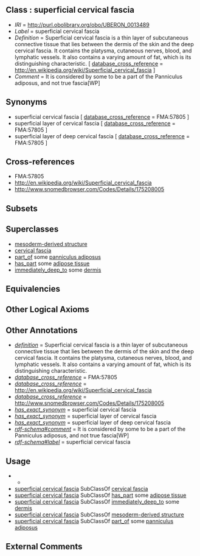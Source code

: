 
## Class : superficial cervical fascia

 * *IRI* = http://purl.obolibrary.org/obo/UBERON_0013489
 * *Label* = superficial cervical fascia
 * *Definition* = Superficial cervical fascia is a thin layer of subcutaneous connective tissue that lies between the dermis of the skin and the deep cervical fascia. It contains the platysma, cutaneous nerves, blood, and lymphatic vessels. It also contains a varying amount of fat, which is its distinguishing characteristic. [ [database_cross_reference](../../ef/oboInOwl#hasDbXref.md) = http://en.wikipedia.org/wiki/Superficial_cervical_fascia ]
 * *Comment* = It is considered by some to be a part of the Panniculus adiposus, and not true fascia[WP]

## Synonyms

 * superficial cervical fascia [ [database_cross_reference](../../ef/oboInOwl#hasDbXref.md) = FMA:57805 ]
 * superficial layer of cervical fascia [ [database_cross_reference](../../ef/oboInOwl#hasDbXref.md) = FMA:57805 ]
 * superficial layer of deep cervical fascia [ [database_cross_reference](../../ef/oboInOwl#hasDbXref.md) = FMA:57805 ]

## Cross-references

 * FMA:57805
 * http://en.wikipedia.org/wiki/Superficial_cervical_fascia
 * http://www.snomedbrowser.com/Codes/Details/175208005

## Subsets


## Superclasses

 * [mesoderm-derived structure](../../UBERON/20/UBERON_0004120.md)
 * [cervical fascia](../../UBERON/91/UBERON_0013491.md)
 * [part_of](../../BFO/50/BFO_0000050.md) some [panniculus adiposus](../../UBERON/88/UBERON_0013488.md)
 * [has_part](../../BFO/51/BFO_0000051.md) some [adipose tissue](../../UBERON/13/UBERON_0001013.md)
 * [immediately_deep_to](../../BSPO/07/BSPO_0001107.md) some [dermis](../../UBERON/67/UBERON_0002067.md)

## Equivalencies


## Other Logical Axioms


## Other Annotations

 * *[definition](../../IAO/15/IAO_0000115.md)* = Superficial cervical fascia is a thin layer of subcutaneous connective tissue that lies between the dermis of the skin and the deep cervical fascia. It contains the platysma, cutaneous nerves, blood, and lymphatic vessels. It also contains a varying amount of fat, which is its distinguishing characteristic.
 * *[database_cross_reference](../../ef/oboInOwl#hasDbXref.md)* = FMA:57805
 * *[database_cross_reference](../../ef/oboInOwl#hasDbXref.md)* = http://en.wikipedia.org/wiki/Superficial_cervical_fascia
 * *[database_cross_reference](../../ef/oboInOwl#hasDbXref.md)* = http://www.snomedbrowser.com/Codes/Details/175208005
 * *[has_exact_synonym](../../ym/oboInOwl#hasExactSynonym.md)* = superficial cervical fascia
 * *[has_exact_synonym](../../ym/oboInOwl#hasExactSynonym.md)* = superficial layer of cervical fascia
 * *[has_exact_synonym](../../ym/oboInOwl#hasExactSynonym.md)* = superficial layer of deep cervical fascia
 * *[rdf-schema#comment](../../nt/rdf-schema#comment.md)* = It is considered by some to be a part of the Panniculus adiposus, and not true fascia[WP]
 * *[rdf-schema#label](../../el/rdf-schema#label.md)* = superficial cervical fascia

## Usage

 * -
 * [superficial cervical fascia](../../UBERON/89/UBERON_0013489.md) SubClassOf [cervical fascia](../../UBERON/91/UBERON_0013491.md)
 * [superficial cervical fascia](../../UBERON/89/UBERON_0013489.md) SubClassOf [has_part](../../BFO/51/BFO_0000051.md) some [adipose tissue](../../UBERON/13/UBERON_0001013.md)
 * [superficial cervical fascia](../../UBERON/89/UBERON_0013489.md) SubClassOf [immediately_deep_to](../../BSPO/07/BSPO_0001107.md) some [dermis](../../UBERON/67/UBERON_0002067.md)
 * [superficial cervical fascia](../../UBERON/89/UBERON_0013489.md) SubClassOf [mesoderm-derived structure](../../UBERON/20/UBERON_0004120.md)
 * [superficial cervical fascia](../../UBERON/89/UBERON_0013489.md) SubClassOf [part_of](../../BFO/50/BFO_0000050.md) some [panniculus adiposus](../../UBERON/88/UBERON_0013488.md)

## External Comments

